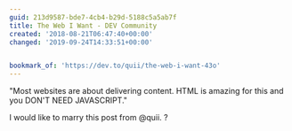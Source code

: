 ```yaml
---
guid: 213d9587-bde7-4cb4-b29d-5188c5a5ab7f
title: The Web I Want - DEV Community
created: '2018-08-21T06:47:40+00:00'
changed: '2019-09-24T14:33:51+00:00'


bookmark_of: 'https://dev.to/quii/the-web-i-want-43o'
---
```



"Most websites are about delivering content. HTML is amazing for this and you DON'T NEED JAVASCRIPT." 

I would like to marry this post from @quii. ?
